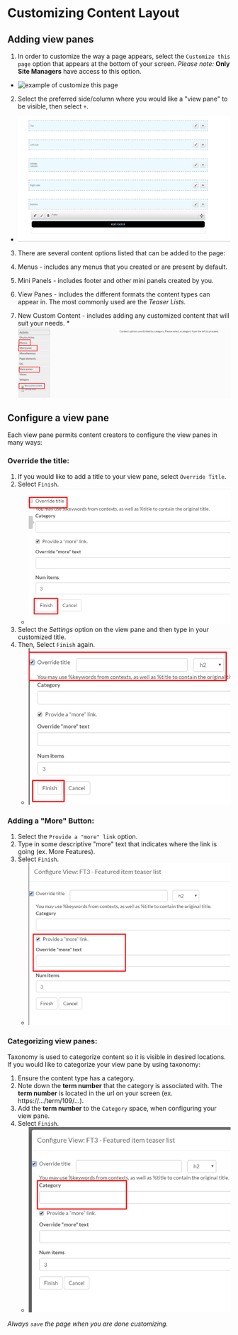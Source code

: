 # Customizing Content Layout


## Adding view panes

1. In order to customize the way a page appears, select the `Customize this page` option that appears at the bottom of your screen. *Please note:* **Only Site Managers** have access to this option.
  * ![example of customize this page](/images/Customize.png)
2. Select the preferred side/column where you would like a "view pane" to be visible, then select `+`.
  * ![example of page layout](/images/pagelayout.png)
3. There are several content options listed that can be added to the page:

  1. Menus - includes any menus that you created or are present by default.
  2. Mini Panels - includes footer and other mini panels created by you.
  3. View Panes - includes the different formats the content types can appear in. The most commonly used are the *Teaser Lists.*
  4. New Custom Content - includes adding any customized content that will suit your needs.
    * ![example of content options](/images/contentoptions.png)

## Configure a view pane
Each view pane permits content creators to configure the view panes in many ways:

### Override the title:

1. If you would like to add a title to your view pane, select `Override Title`.
2. Select `Finish`.
    * ![example of first step to override title](/images/overridetitle1.png)
3. Select the *Settings* option on the view pane and then type in your customized title.
4. Then, Select `Finish` again.
    * ![example of first step to override title](/images/overridetitle2.png)

### Adding a "More" Button:

1. Select the `Provide a "more" link` option.
2. Type in some descriptive "more" text that indicates where the link is going (ex. More Features).
3. Select `Finish`.
    * ![example of adding more link text](/images/morelink.png)

### Categorizing view panes:

Taxonomy is used to categorize content so it is visible in desired locations. If you would like to categorize your view pane by using taxonomy:

1. Ensure the content type has a category.
2. Note down the **term number** that the category is associated with. The **term number** is located in the url on your screen (ex. https://.../term/109/...).
3. Add the **term number** to the `Category` space, when configuring your view pane.
4. Select `Finish`.
    * ![example of adding a category](/images/category.png)

*Always `save` the page when you are done customizing.*
